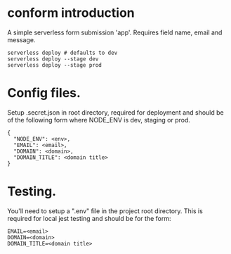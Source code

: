 # conform introduction

A simple serverless form submission 'app'.  Requires field name, email and message.

```
serverless deploy # defaults to dev  
serverless deploy --stage dev  
serverless deploy --stage prod  
```

# Config files.

Setup .secret.json in root directory, required for deployment and should be of the following form where NODE_ENV is dev, staging or prod.
```
{  
  "NODE_ENV": <env>,  
  "EMAIL": <email>,  
  "DOMAIN": <domain>,  
  "DOMAIN_TITLE": <domain title>  
}  
```
# Testing.

You'll need to setup a ".env" file in the project root directory.  This is required for local jest testing and should be for the form:  
```
EMAIL=<email>  
DOMAIN=<domain>  
DOMAIN_TITLE=<domain title>  
```

